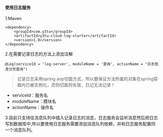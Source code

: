 #### 使用日志服务
1.Maven
```
<dependency>
    <groupId>com.y3tu</groupId>
    <artifactId>y3tu-cloud-log-starter</artifactId>
    <version>1.0</version>
</dependency>
```
2.在需要记录日志的方法上添加注解
```
@Log(serviceId = 'log-server', moduleName = '查询', actionName = "日志信息分页查询")
```
> 记录日志采用spring aop切面方式，所以要保证方法所属的对象在spring容器内已被实例化，否则切面将失效，日记无法记录！

* serviceId：服务名
* moduleName：模块名
* actionName：操作名

3.目前只支持往消息队列中插入记录日志的消息，日志服务会监听消息然后把日志写到数据库中,所以要使用日志服务需要添加消息队列依赖，并和日志服务配置同一个消息队列。